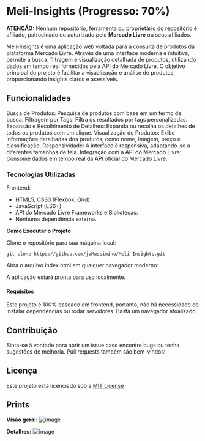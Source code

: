 # Meli-Insights (Progresso: 70%)

**ATENÇÃO:** Nenhum repositório, ferramenta ou proprietário do repositório é afiliado, patrocinado ou autorizado pelo **Mercado Livre** ou seus afiliados.

Meli-Insights é uma aplicação web voltada para a consulta de produtos da plataforma Mercado Livre. Através de uma interface moderna e intuitiva, permite a busca, filtragem e visualização detalhada de produtos, utilizando dados em tempo real fornecidos pela API do Mercado Livre. O objetivo principal do projeto é facilitar a visualização e análise de produtos, proporcionando insights claros e acessíveis.


## Funcionalidades

Busca de Produtos: Pesquisa de produtos com base em um termo de busca.
Filtragem por Tags: Filtra os resultados por tags personalizadas.
Expansão e Recolhimento de Detalhes: Expanda ou recolha os detalhes de todos os produtos com um clique.
Visualização de Produtos: Exibe informações detalhadas dos produtos, como nome, imagem, preço e classificação.
Responsividade: A interface é responsiva, adaptando-se a diferentes tamanhos de tela.
Integração com a API do Mercado Livre: Consome dados em tempo real da API oficial do Mercado Livre.

### Tecnologias Utilizadas
Frontend:
- HTML5, CSS3 (Flexbox, Grid)
- JavaScript (ES6+)
- API do Mercado Livre
Frameworks e Bibliotecas:
- Nenhuma dependência externa.

**Como Executar o Projeto**

Clone o repositório para sua máquina local:

    git clone https://github.com/jvMassimino/Meli-Insights.git


Abra o arquivo index.html em qualquer navegador moderno:

A aplicação estará pronta para uso localmente.

 
 
#### Requisitos
Este projeto é 100% baseado em frontend, portanto, não há necessidade de instalar dependências ou rodar servidores. Basta um navegador atualizado.

## Contribuição

Sinta-se à vontade para abrir um issue caso encontre bugs ou tenha sugestões de melhoria. Pull requests também são bem-vindos!

## Licença
Este projeto está licenciado sob a [MIT License](https://github.com/jvMassimino/Bling-Extension/blob/main/LICENSE)

## Prints

**Visão geral:**
![image](https://github.com/user-attachments/assets/65254098-983c-4acb-ab6a-a56169a13442)

**Detalhes:**
![image](https://github.com/user-attachments/assets/3dfc6dba-54fd-43af-95a4-e647191ac80f)
